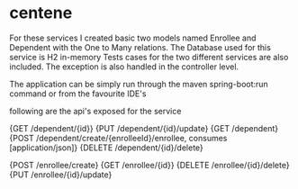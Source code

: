 # centene
For these services I created basic two models named Enrollee and Dependent with the One to Many relations.
The Database used for this service is H2 in-memory
Tests cases for the two different services are also included. 
The exception is also handled in the controller level.

The application can be simply run through the maven spring-boot:run command or from the favourite IDE's

following are the api's exposed for the service

{GET /dependent/{id}}
{PUT /dependent/{id}/update}
{GET /dependent}
{POST /dependent/create/{enrolleeId}/enrollee, consumes [application/json]}
{DELETE /dependent/{id}/delete}


{POST /enrollee/create}
{GET /enrollee/{id}}
{DELETE /enrollee/{id}/delete}
{PUT /enrollee/{id}/update}

